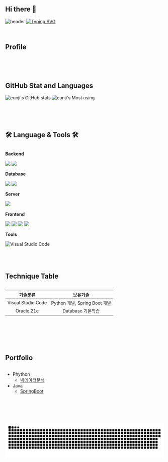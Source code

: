 ## Hi there 👋

<!--
**iieunji023/iieunji023** is a ✨ _special_ ✨ repository because its `README.md` (this file) appears on your GitHub profile.

Here are some ideas to get you started:

- 🔭 I’m currently working on ...
- 🌱 I’m currently learning ...
- 👯 I’m looking to collaborate on ...
- 🤔 I’m looking for help with ...
- 💬 Ask me about ...
- 📫 How to reach me: ...
- 😄 Pronouns: ...
- ⚡ Fun fact: ...
-->

![header](https://capsule-render.vercel.app/api?type=waving&color=6994CDEE&text=&animation=twinkling&height=80)
[![Typing SVG](https://readme-typing-svg.demolab.com?font=Alkatra&weight=500&size=45&duration=3500&pause=3&color=6994CDEE&center=false&vCenter=false&multiline=true&repeat=true&width=1000&height=100&lines=Welcome+to+my+GitHub!👋)](https://git.io/typing-svg)


<br>

## Profile

<br><br><br>

## GitHub Stat and Languages
![eunji's GitHub stats](https://github-readme-stats.vercel.app/api?username=iieunji023&show_icons=true&theme=radical)
![eunji's Most using](https://github-readme-stats.vercel.app/api/top-langs/?username=iieunji023&theme=onedark&layout=compact)

<br><br><br>

## 🛠 Language & Tools 🛠
<div style="display:flex; flex-direction:column; align-items:flex-start;">
    <!-- Backend -->
    <p><strong>Backend</strong></p>
    <div>
        <img src="https://img.shields.io/badge/Java-007396?style=for-the-badge&logo=Java&logoColor=white"> 
        <img src="https://img.shields.io/badge/Spring Boot-6DB33F?style=for-the-badge&logo=spring boot&logoColor=white"> 
    </div>
    <!-- Database -->
    <p><strong>Database</strong></p>
    <div>
        <img src="https://img.shields.io/badge/oracle-F80000?style=for-the-badge&logo=oracle&logoColor=white"> 
        <img src="https://img.shields.io/badge/mysql-4479A1?style=for-the-badge&logo=mysql&logoColor=white"> 
    </div>
    <!-- Server -->
    <p><strong>Server</strong></p>
    <div>
        <img src="https://img.shields.io/badge/apache tomcat-F8DC75?style=for-the-badge&logo=apachetomcat&logoColor=black">
    </div>
    <!-- Frontend -->
    <p><strong>Frontend</strong></p>
    <div>
        <img src="https://img.shields.io/badge/html5-E34F26?style=flat-square&logo=html5&logoColor=white"> 
        <img src="https://img.shields.io/badge/css-1572B6?style=flat-square&logo=css3&logoColor=white"> 
        <img src="https://img.shields.io/badge/javascript-F7DF1E?style=flat-square&logo=javascript&logoColor=black"> 
        <img src="https://img.shields.io/badge/bootstrap-7952B3?style=flat-square&logo=bootstrap&logoColor=white">
    </div>
    <!-- Frontend -->
    <p><strong>Tools</strong></p>
    <div>
        <img src="https://github.com/iieunji023/iieunji023/assets/134913155/8a53bc53-826b-4103-93a6-4ca635171631" width="40" title="Visual Studio Code"> 
    </div>
<br><br><br>

## Technique Table
| 기술분류 | 보유기술 |
| :---: | :---: |
| Visual Studio Code | Python 개발, Spring Boot 개발|
| Oracle 21c | Database 기본학습|

<br><br><br>

## Portfolio
- Phython
  - [빅데이터분석](https://github.com/iieunji023/java-bigdata-2024)
- Java
  - [SpringBoot](https://github.com/iieunji023/basic-springboot-2024)

<br><br><br>
  

<img src="https://github.com/Koeyh/Koeyh/blob/output/github-contribution-grid-snake.svg"/>


